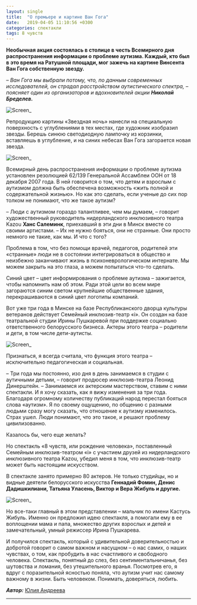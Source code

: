 ```yaml
---
layout: single
title:  "О премьере и картине Ван Гога"
date:   2019-04-05 11:10:56 +0300
categories: спектакли
tags: 8 чувств
---
```

 
**Необычная акция состоялась в столице в честь Всемирного дня распространения информации о проблеме аутизма. Каждый, кто был в это время на Ратушной площади, мог зажечь на картине Винсента Ван Гога собственную звезду.**

*– Ван Гога мы выбрали потому, что, по данным современных исследователей, он страдал расстройством аутистического спектра, – поясняет один из организаторов и вдохновителей акции **Николай Бределев.***

![Screen_](https://tkrivko.github.io/assets/images/05-04-2019-o-premjere-i-kertine0van-gohga/screen-1.png)

Репродукцию картины «Звездная ночь» нанесли на специальную поверхность с углублениями в тех местах, где художник изобразил звезды. Берешь синюю светодиодную лампочку из корзинки, вставляешь в углубление, и на синих небесах Ван Гога загорается новая звезда.

![Screen_](https://tkrivko.github.io/assets/images/05-04-2019-o-premjere-i-kertine0van-gohga/screen-2.png)

Всемирный день распространения информации о проблеме аутизма установлен резолюцией 62/139 Генеральной Ассамблеи ООН от 18 декабря 2007 года. В ней говорится о том, что детям и взрослым с аутизмом должна быть обеспечена возможность «жить полной и содержательной жизнью». Но как это сделать, если ученые до сих пор толком не понимают, что же такое аутизм?

– Люди с аутизмом гораздо талантливее, чем мы думаем, – говорит художественный руководитель нидерландского инклюзивного театра Kazou **Ханс Салеминк**, приехавший в эти дни в Минск вместе со своими артистами. – Их не нужно бояться, они не странные. Они просто немного не такие, как мы. И что с того?

Проблема в том, что без помощи врачей, педагогов, родителей эти «странные» люди не в состоянии интегрироваться в общество и неизбежно заканчивают жизнь в психоневрологическом интернате. Мы можем закрыть на это глаза, а можем попытаться что-то сделать.

Синий цвет – цвет информирования о проблеме аутизма – зажигается, чтобы напомнить нам об этом. Ради этой цели во всем мире загораются синим светом крупнейшие общественные здания, перекрашиваются в синий цвет логотипы компаний.

Вот уже три года в Минске на базе Республиканского дворца культуры ветеранов действует Семейный инклюзив-театр «і». Он создан на базе театральной студии Ирины Пушкаревой при поддержке социально ответственного белорусского бизнеса. Актеры этого театра – родители и дети, в том числе дети-аутисты.

![Screen_](https://tkrivko.github.io/assets/images/05-04-2019-o-premjere-i-kertine0van-gohga/screen-3.png)

Признаться, я всегда считала, что функция этого театра – исключительно педагогическая и социальная.

– Три года мы постоянно, изо дня в день занимаемся в студии с аутичными детьми, – говорит продюсер инклюзив-театра Леонид Динерштейн. – Занимаемся их актерским мастерством, ставим с ними спектакли. И я хочу сказать, как я вижу изменения за три года. Благодаря огромному количеству публикаций народ перестал бояться слова «аутизм». Я по своему ощущению, по общению с разными людьми сразу могу сказать, что отношение к аутизму изменилось. Страх ушел. Люди понимают, что это такое, и решают проблему цивилизованно.

Казалось бы, чего еще желать?

Но спектакль «8 чувств, или рождение человека», поставленный Семейным инклюзив-театром «і» с участием друзей из нидерландского инклюзивного театра Kazou, убедил меня в том, что инклюзив-театр может быть настоящим искусством.

В спектакле занято примерно 80 актеров. Не только студийцы, но и видные деятели белорусского искусства **Геннадий Фомин, Денис Дадишкилиани, Татьяна Уласень, Виктор и Вера Жибуль и другие.**

![Screen_](https://tkrivko.github.io/assets/images/05-04-2019-o-premjere-i-kertine0van-gohga/screen-4.png)

Но все-таки главный в этом представлении – мальчик по имени Кастусь Жибуль. Именно он предложил идею спектакля, а помогали ему в ее воплощении мама и папа, множество других взрослых и детей и замечательный, умный режиссер Ирина Пушкарева.

И получился спектакль, который с удивительной доверительностью и добротой говорит о самом важном и насущном – о нас самих, о наших чувствах, о том, как пробудить в нас счастливого и свободного человека. Спектакль, понятный до слез, без сентиментальничанья, без шутовства и ломания, без утешительного вранья. Посмотрев его, я вдруг с поразительной ясностью поняла, что аутизм учит нас самому важному в жизни. Быть человеком. Понимать, доверяться, любить.

***Автор:*** [Юлия Андреева](https://ooliwa.wixsite.com/teatr-i/blog/author/%D0%AE%D0%BB%D0%B8%D1%8F-%D0%90%D0%BD%D0%B4%D1%80%D0%B5%D0%B5%D0%B2%D0%B0%2C-sb.by)

----


[jekyll-docs]: https://jekyllrb.com/docs/home
[jekyll-gh]:   https://github.com/jekyll/jekyll
[jekyll-talk]: https://talk.jekyllrb.com/

